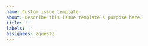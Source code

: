 ```yaml
---
name: Custom issue template
about: Describe this issue template's purpose here.
title: ''
labels: ''
assignees: zquestz
---
```

